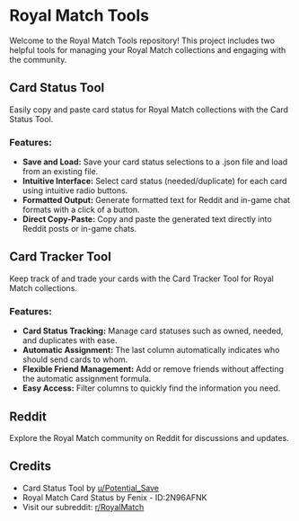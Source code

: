 # Royal Match Tools

Welcome to the Royal Match Tools repository! 
This project includes two helpful tools for managing your Royal Match collections and engaging with the community.

## Card Status Tool

Easily copy and paste card status for Royal Match collections with the Card Status Tool.

### Features:
- **Save and Load:** Save your card status selections to a .json file and load from an existing file.
- **Intuitive Interface:** Select card status (needed/duplicate) for each card using intuitive radio buttons.
- **Formatted Output:** Generate formatted text for Reddit and in-game chat formats with a click of a button.
- **Direct Copy-Paste:** Copy and paste the generated text directly into Reddit posts or in-game chats.

## Card Tracker Tool

Keep track of and trade your cards with the Card Tracker Tool for Royal Match collections.

### Features:
- **Card Status Tracking:** Manage card statuses such as owned, needed, and duplicates with ease.
- **Automatic Assignment:** The last column automatically indicates who should send cards to whom.
- **Flexible Friend Management:** Add or remove friends without affecting the automatic assignment formula.
- **Easy Access:** Filter columns to quickly find the information you need.

## Reddit

Explore the Royal Match community on Reddit for discussions and updates.

## Credits

- Card Status Tool by [u/Potential_Save](https://www.reddit.com/user/Potential_Save/)
- Royal Match Card Status by Fenix - ID:2N96AFNK
- Visit our subreddit: [r/RoyalMatch](https://www.reddit.com/r/RoyalMatch)
